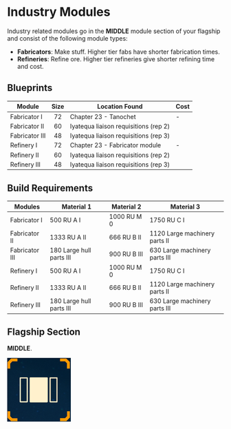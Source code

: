 # Industry Modules

Industry related modules go in the **MIDDLE** module section of your flagship
and consist of the following module types:

* **Fabricators**: Make stuff. Higher tier fabs have shorter fabrication times.
* **Refineries**: Refine ore. Higher tier refineries give shorter refining time
and cost.

## Blueprints

|Module        |Size |Location Found                       |Cost    |
|--------------|:---:|-------------------------------------|--------|
|Fabricator I  | 72  |Chapter 23 - Tanochet                |-       |
|Fabricator II | 60  |Iyatequa liaison requisitions (rep 2)|        |
|Fabricator III| 48  |Iyatequa liaison requisitions (rep 3)|        |
|Refinery I    | 72  |Chapter 23 - Fabricator module       |-       |
|Refinery II   | 60  |Iyatequa liaison requisitions (rep 2)|        |
|Refinery III  | 48  |Iyatequa liaison requisitions (rep 3)|        |

## Build Requirements

|Modules        |Material 1               |Material 2     |Material 3                    |
|---------------|-------------------------|---------------|------------------------------|
|Fabricator I   |500  RU A I              |1000 RU M 0    |1750 RU C I                   |
|Fabricator II  |1333 RU A II             |666  RU B II   |1120 Large machinery parts II |
|Fabricator III |180  Large hull parts III|900  RU B III  |630  Large machinery parts III|
|Refinery I     |500  RU A I              |1000 RU M 0    |1750 RU C I                   |
|Refinery II    |1333 RU A II             |666  RU B II   |1120 Large machinery parts II |
|Refinery III   |180  Large hull parts III|900  RU B III  |630  Large machinery parts III|

## Flagship Section

**MIDDLE**.

![Middle module section](../../img/modules/module-section-middle.png)
